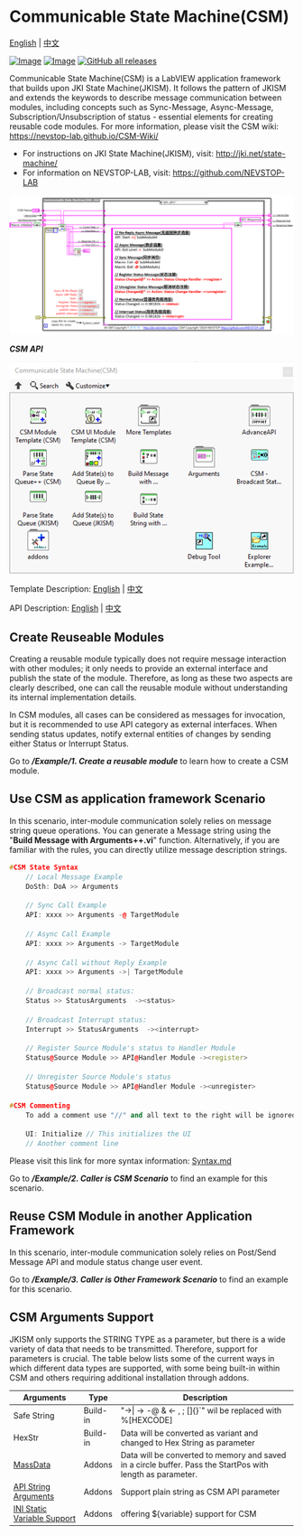 # Communicable State Machine(CSM)

[English](./README.md) | [中文](./README(zh-cn).md)

[![Image](https://www.vipm.io/package/nevstop_lib_communicable_state_machine/badge.svg?metric=installs)](https://www.vipm.io/package/nevstop_lib_communicable_state_machine/)
[![Image](https://www.vipm.io/package/nevstop_lib_communicable_state_machine/badge.svg?metric=stars)](https://www.vipm.io/package/nevstop_lib_communicable_state_machine/)
[![GitHub all releases](https://img.shields.io/github/downloads/NEVSTOP-LAB/Communicable-State-Machine/total)](https://github.com/NEVSTOP-LAB/Communicable-State-Machine/releases)

Communicable State Machine(CSM) is a LabVIEW application framework that builds upon JKI State Machine(JKISM). It follows the pattern of JKISM and extends the keywords to describe message communication between modules, including concepts such as Sync-Message, Async-Message, Subscription/Unsubscription of status - essential elements for creating reusable code modules. For more information, please visit the CSM wiki: <https://nevstop-lab.github.io/CSM-Wiki/>

- For instructions on JKI State Machine(JKISM), visit: <http://jki.net/state-machine/>
- For information on NEVSTOP-LAB, visit: <https://github.com/NEVSTOP-LAB>

![image](.doc/_img/csm-intro.png)

_**CSM API**_

![image](.doc/_img/CSM%20Palette.png)

Template Description:
[English](src/help/NEVSTOP/Communicable%20State%20Machine(CSM)/Template%20Description(EN).md) | [中文](src/help/NEVSTOP/Communicable%20State%20Machine(CSM)/Template%20Description(zh-cn).md)

API Description:
[English](src/help/NEVSTOP/Communicable%20State%20Machine(CSM)/VI%20Description(EN).md) | [中文](src/help/NEVSTOP/Communicable%20State%20Machine(CSM)/VI%20Description(zh-cn).md)

## Create Reuseable Modules

Creating a reusable module typically does not require message interaction with other modules; it only needs to provide an external interface and publish the state of the module. Therefore, as long as these two aspects are clearly described, one can call the reusable module without understanding its internal implementation details.

In CSM modules, all cases can be considered as messages for invocation, but it is recommended to use API category as external interfaces. When sending status updates, notify external entities of changes by sending either Status or Interrupt Status.

Go to _**/Example/1. Create a reusable module**_ to learn how to create a CSM module.

## Use CSM as application framework Scenario

In this scenario, inter-module communication solely relies on message string queue operations. You can generate a Message string using the "**Build Message with Arguments++.vi**" function. Alternatively, if you are familiar with the rules, you can directly utilize message description strings.

``` c++
#CSM State Syntax
    // Local Message Example
    DoSth: DoA >> Arguments

    // Sync Call Example
    API: xxxx >> Arguments -@ TargetModule

    // Async Call Example
    API: xxxx >> Arguments -> TargetModule

    // Async Call without Reply Example
    API: xxxx >> Arguments ->| TargetModule

    // Broadcast normal status:
    Status >> StatusArguments  -><status>

    // Broadcast Interrupt status:
    Interrupt >> StatusArguments  -><interrupt>

    // Register Source Module's status to Handler Module
    Status@Source Module >> API@Handler Module -><register>

    // Unregister Source Module's status
    Status@Source Module >> API@Handler Module -><unregister>

#CSM Commenting
    To add a comment use "//" and all text to the right will be ignored

    UI: Initialize // This initializes the UI
    // Another comment line
```

Please visit this link for more syntax information: [Syntax.md](https://github.com/NEVSTOP-LAB/Communicable-State-Machine/tree/main/.doc/Syntax.md)

Go to _**/Example/2. Caller is CSM Scenario**_ to find an example for this scenario.

## Reuse CSM Module in another Application Framework

In this scenario, inter-module communication solely relies on Post/Send Message API and module status change user event.

Go to _**/Example/3. Caller is Other Framework Scenario**_ to find an example for this scenario.

## CSM Arguments Support

JKISM only supports the STRING TYPE as a parameter, but there is a wide variety of data that needs to be transmitted. Therefore, support for parameters is crucial. The table below lists some of the current ways in which different data types are supported, with some being built-in within CSM and others requiring additional installation through addons.

| Arguments | Type | Description |
|---|---|---|
| Safe String | Build-in | "->\| -> -@ & <- , ; []{}`"  wil be replaced with %[HEXCODE] |
| HexStr | Build-in | Data will be converted as variant and changed to Hex String as parameter |
|[MassData](https://github.com/NEVSTOP-LAB/CSM-MassData-Parameter-Support) |Addons|Data will be converted to memory and saved in a circle buffer. Pass the StartPos with length as parameter. |
|[API String Arguments](https://github.com/NEVSTOP-LAB/CSM-API-String-Arugments-Support) |Addons|Support plain string as CSM API parameter|
|[INI Static Variable Support](https://github.com/NEVSTOP-LAB/CSM-INI-Static-Variable-Support)|Addons|offering ${variable} support for CSM|
